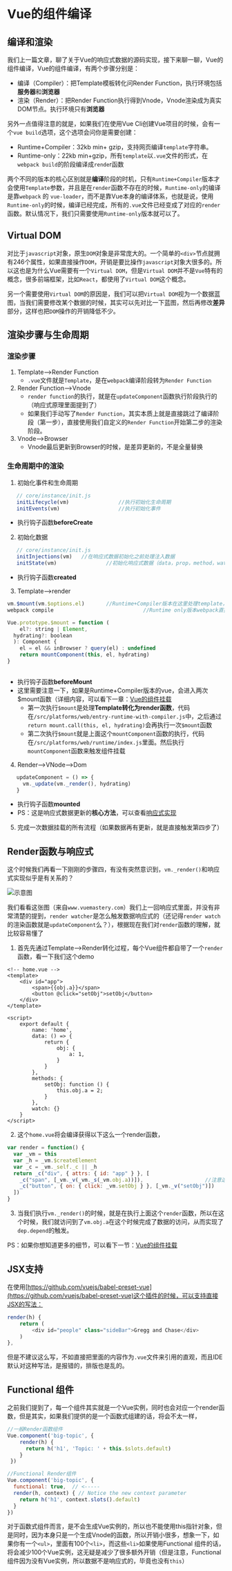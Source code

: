 # Vue的组件编译

## 编译和渲染

​	我们上一篇文章，聊了关于Vue的响应式数据的源码实现，接下来聊一聊，Vue的组件编译，Vue的组件编译，有两个步骤分别是：

+ 编译（Compiler）：把Template模板转化问Render Function，执行环境包括**服务器**和**浏览器**
+ 渲染（Render）：把Render Function执行得到Vnode，Vnode渲染成为真实DOM节点。执行环境只有**浏览器**

另外一点值得注意的就是，如果我们在使用Vue Cli创建Vue项目的时候，会有一个`vue build`选项，这个选项会问你是需要创建：

+ Runtime+Compiler：32kb min+ gzip，支持网页编译`template`字符串。
+ Runtime-only：22kb min+gzip，所有`template`以`.vue`文件的形式，在`webpack build`的阶段编译成`rende`r函数

两个不同的版本的核心区别就是**编译**阶段的时机，只有`Runtime+Compiler`版本才会使用`Template`参数，并且是在`render`函数不存在的时候，`Runtime-only`的编译是靠`webpack` 的 `vue-loader`，而不是靠Vue本身的编译体系，也就是说，使用`Runtime-only`的时候，编译已经完成，所有的`.vue`文件已经变成了对应的`render`函数。默认情况下，我们只需要使用`Runtime-only`版本就可以了。

## Virtual DOM

​		对比于`javascript`对象，原生`DOM`对象是非常庞大的。一个简单的`<div>`节点就拥有246个属性，如果直接操作`DOM`，开销是要比操作`javascript`对象大很多的。所以这也是为什么Vue需要有一个`Virtual DOM`，但是`Virtual DOM`并不是`Vue`特有的概念，很多前端框架，比如`React`，都使用了`Virtual DOM`这个概念。

​		另一个需要使用`Virtual DOM`的原因是，我们可以把`Virtual DOM`视为一个数据蓝图，当我们需要修改某个数据的时候，其实可以先对比一下蓝图，然后再修改**差异**部分，这样也把`DOM`操作的开销降低不少。

## 渲染步骤与生命周期

### 渲染步骤


1. Template-->Render Function
   + `.vue`文件就是`Template`，是在`webpack`编译阶段转为`Render Function`
2. Render Function-->Vnode
   + `render function`的执行，就是在`updateComponent`函数执行阶段执行的（响应式原理里面提到了）
   + 如果我们手动写了`Render Function`，其实本质上就是直接跳过了编译阶段（第一步），直接使用我们自定义的`Render Function`开始第二步的渲染阶段。
3. Vnode-->Browser
   + Vnode最后更新到Browser的时候，是差异更新的，不是全量替换

### 生命周期中的渲染

1. 初始化事件和生命周期
```js
   // core/instance/init.js 
   initLifecycle(vm)				//执行初始化生命周期
   initEvents(vm) 					//执行初始化事件
```
   + 执行钩子函数**beforeCreate**

2. 初始化数据
```js
   // core/instance/init.js 
   initInjections(vm) 	//在响应式数据初始化之前处理注入数据
   initState(vm)				//初始化响应式数据（data，prop，method，watch）
```

   + 执行钩子函数**created**

3. Template-->render
```js 
vm.$mount(vm.$options.el)   	//Runtime+Compiler版本在这里处理template，变为render函数
webpack compile								//Runtime only版本webpack直接编译成render函数

Vue.prototype.$mount = function (									
    el?: string | Element,
  hydrating?: boolean
  ): Component {
    el = el && inBrowser ? query(el) : undefined
    return mountComponent(this, el, hydrating)							//两个版本都在这里接受render函数
}
  
```
+ 执行钩子函数**beforeMount**
+ 这里需要注意一下，如果是Runtime+Compiler版本的vue，会进入两次$mount函数（详细内容，可以看下一章：[Vue的组件挂载](./mounting-process.md)
     + 第一次执行`$mount`是处理**Template转化为render函数**，代码在`/src/platforms/web/entry-runtime-with-compiler.js`中，之后通过`return mount.call(this, el, hydrating)`会再执行一次`$mount`函数
     + 第二次执行`$mount`就是上面这个`mountComponent`函数的执行，代码在`/src/platforms/web/runtime/index.js`里面。然后执行`mountComponent`函数来触发组件挂载

4. Render-->VNode-->Dom
```js   
   updateComponent = () => {
     vm._update(vm._render(), hydrating)
   }
```

   + 执行钩子函数**mounted**
   + PS：这是响应式数据更新的**核心方法**，可以查看[响应式实现](./reactive-in-vue.md)

5. 完成一次数据挂载的所有流程（如果数据再有更新，就是直接触发第四步了）

## Render函数与响应式

这个时候我们再看一下刚刚的步骤四，有没有突然意识到，`vm._render()`和响应式实现似乎是有关系的？

![示意图](https://tva1.sinaimg.cn/large/006tNbRwgy1g9zkc71e41j31d80pcgpe.jpg)

我们看看这张图（来自`www.vuemastery.com`）我们上一回响应式里面，并没有非常清楚的提到，`render watcher`是怎么触发数据响应式的（还记得`render watch`的渲染函数就是`updateComponent`么？），根据现在我们对`render`函数的理解，就比较容易懂了

1. 首先先通过Template-->Render转化过程，每个Vue组件都自带了一个`render`函数，看一下我们这个demo

```vue
<!-- home.vue -->
<template>
    <div id="app">
        <span>{{obj.a}}</span>
        <button @click="setObj">setObj</button>
    </div>
</template>

<script>
    export default {
        name: 'home',
        data: () => {
            return {
                obj: {
                    a: 1,
                }
            }
        },
        methods: {
            setObj: function () {
                this.obj.a = 2;
            }
        },
        watch: {}
    }
</script>
```

2. 这个`home.vue`将会编译获得以下这么一个render函数，

```js
var render = function() {
  var _vm = this
  var _h = _vm.$createElement
  var _c = _vm._self._c || _h
  return _c("div", { attrs: { id: "app" } }, [
    _c("span", [_vm._v(_vm._s(_vm.obj.a))]),					//注意这里的obj.a，就是我定义的
    _c("button", { on: { click: _vm.setObj } }, [_vm._v("setObj")])
  ])
}
```

3. 当我们执行`vm._render()`的时候，就是在执行上面这个`render`函数，所以在这个时候，我们就访问到了`vm.obj.a`在这个时候完成了数据的访问，从而实现了`dep.depend`的触发。

PS：如果你想知道更多的细节，可以看下一节：[Vue的组件挂载](./mounting-process.md)

## JSX支持

在使用[https://github.com/vuejs/babel-preset-vue](https://github.com/vuejs/babel-preset-vue)这个插件的时候，可以支持直接JSX的写法：

```js
render(h) {
    return (
        <div id="people" class="sideBar">Gregg and Chase</div>
    )
},
```

但是不建议这么写，不如直接把里面的内容作为`.vue`文件来引用的直观，而且IDE默认对这种写法，是报错的，排版也是乱的。

## Functional 组件

之前我们提到了，每一个组件其实就是一个Vue实例，同时也会对应一个render函数，但是其实，如果我们提供的是一个函数式组建的话，将会不太一样，

```js
//一般Render函数组件 
Vue.component('big-topic', {
    render(h) { 
      return h('h1', 'Topic: ' + this.$slots.default)
    }
 })

//Functional Render组件
Vue.component('big-topic', {
  functional: true,  // <----- 
  render(h, context) { // Notice the new context parameter 
    return h('h1', context.slots().default) 
  }
})
```

对于函数式组件而言，是不会生成Vue实例的，所以也不能使用this指针对象，但是同时，因为本身只是一个生成Vnode的函数，所以开销小很多，想象一下，如果你有一个`<ul>`，里面有100个`<li>`，而这些`<li>`如果使用Functional 组件的话，将会减少100个Vue实例，这无疑是减少了很多额外开销（但是注意，Functional组件因为没有Vue实例，所以数据不是响应式的，毕竟也没有`this`）
